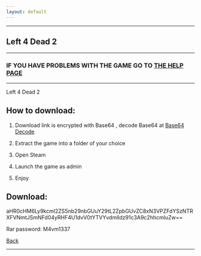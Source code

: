 ```yaml
---
layout: default
---
```


* * *

## Left 4 Dead 2

* * *

### IF YOU HAVE PROBLEMS WITH THE GAME GO TO [THE HELP PAGE](/games/help.md)

* * *

Left 4 Dead 2

## How to download:

1. Download link is encrypted with Base64 , decode Base64 at [Base64 Decode](../b64/base64.html)

2. Extract the game into a folder of your choice

3. Open Steam

4. Launch the game as admin

5. Enjoy

## Download:

aHR0cHM6Ly9kcml2ZS5nb29nbGUuY29tL2ZpbGUvZC8xN3VPZFdYSzNTRXFVNmtJSmNFd04yRHF4U1dvV0tYTVYvdmlldz91c3A9c2hhcmluZw==

Rar password: M4vm1337

[Back](https://m4vmcvrk.github.io/)

* * *